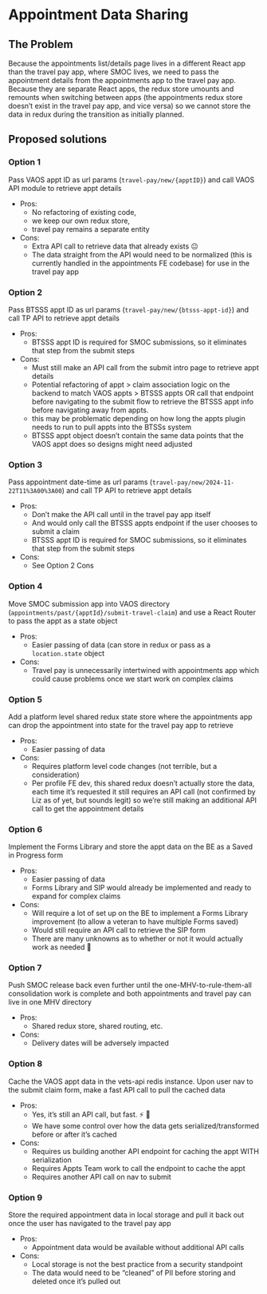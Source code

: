 # Appointment Data Sharing

## The Problem

Because the appointments list/details page lives in a different React app than the travel pay app, where SMOC lives, we need to pass the appointment details from the appointments app to the travel pay app. Because they are separate React apps, the redux store umounts and remounts when switching between apps (the appointments redux store doesn’t exist in the travel pay app, and vice versa) so we cannot store the data in redux during the transition as initially planned.

## Proposed solutions

### Option 1

Pass VAOS appt ID as url params (`travel-pay/new/{apptID}`) and call VAOS API module to retrieve appt details

- Pros:
  - No refactoring of existing code,
  - we keep our own redux store,
  - travel pay remains a separate entity
- Cons:
  - Extra API call to retrieve data that already exists 😐
  - The data straight from the API would need to be normalized (this is currently handled in the appointments FE codebase) for use in the travel pay app

### Option 2

Pass BTSSS appt ID as url params (`travel-pay/new/{btsss-appt-id}`) and call TP API to retrieve appt details

- Pros:
  - BTSSS appt ID is required for SMOC submissions, so it eliminates that step from the submit steps
- Cons:
  - Must still make an API call from the submit intro page to retrieve appt details
  - Potential refactoring of appt > claim association logic on the backend to match VAOS appts > BTSSS appts OR call that endpoint before navigating to the submit flow to retrieve the BTSSS appt info before navigating away from appts.
  - this may be problematic depending on how long the appts plugin needs to run to pull appts into the BTSSs system
  - BTSSS appt object doesn’t contain the same data points that the VAOS appt does so designs might need adjusted

### Option 3

Pass appointment date-time as url params (`travel-pay/new/2024-11-22T11%3A00%3A00`) and call TP API to retrieve appt details

- Pros:
  - Don’t make the API call until in the travel pay app itself
  - And would only call the BTSSS appts endpoint if the user chooses to submit a claim
  - BTSSS appt ID is required for SMOC submissions, so it eliminates that step from the submit steps
- Cons:
  - See Option 2 Cons

### Option 4

Move SMOC submission app into VAOS directory (`appointments/past/{apptId}/submit-travel-claim`) and use a React Router <Link> to pass the appt as a state object

- Pros:
  - Easier passing of data (can store in redux or pass as a `location.state` object
- Cons:
  - Travel pay is unnecessarily intertwined with appointments app which could cause problems once we start work on complex claims

### Option 5

Add a platform level shared redux state store where the appointments app can drop the appointment into state for the travel pay app to retrieve

- Pros:
  - Easier passing of data
- Cons:
  - Requires platform level code changes (not terrible, but a consideration)
  - Per profile FE dev, this shared redux doesn’t actually store the data, each time it’s requested it still requires an API call (not confirmed by Liz as of yet, but sounds legit) so we’re still making an additional API call to get the appointment details

### Option 6

Implement the Forms Library and store the appt data on the BE as a Saved in Progress form

- Pros:
  - Easier passing of data
  - Forms Library and SIP would already be implemented and ready to expand for complex claims
- Cons:
  - Will require a lot of set up on the BE to implement a Forms Library improvement (to allow a veteran to have multiple Forms saved)
  - Would still require an API call to retrieve the SIP form
  - There are many unknowns as to whether or not it would actually work as needed 🫤

### Option 7

Push SMOC release back even further until the one-MHV-to-rule-them-all consolidation work is complete and both appointments and travel pay can live in one MHV directory

- Pros:
  - Shared redux store, shared routing, etc.
- Cons:
  - Delivery dates will be adversely impacted

### Option 8

Cache the VAOS appt data in the vets-api redis instance. Upon user nav to the submit claim form, make a fast API call to pull the cached data

- Pros:
  - Yes, it’s still an API call, but fast. ⚡ 🦔
  - We have some control over how the data gets serialized/transformed before or after it’s cached
- Cons:
  - Requires us building another API endpoint for caching the appt WITH serialization
  - Requires Appts Team work to call the endpoint to cache the appt
  - Requires another API call on nav to submit

### Option 9

Store the required appointment data in local storage and pull it back out once the user has navigated to the travel pay app

- Pros:
  - Appointment data would be available without additional API calls
- Cons:
  - Local storage is not the best practice from a security standpoint
  - The data would need to be “cleaned” of PII before storing and deleted once it’s pulled out
